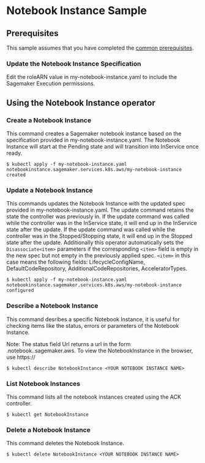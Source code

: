 # Notebook Instance Sample

## Prerequisites

This sample assumes that you have completed the [common prerequisites](/samples/README.md).

### Update the Notebook Instance Specification

Edit the roleARN value in my-notebook-instance.yaml to include the Sagemaker Execution permissions.

## Using the Notebook Instance operator

### Create a Notebook Instance

This command creates a Sagemaker notebook instance based on the specification provided in my-notebook-instance.yaml.
The Notebook Instance will start at the Pending state and will transition into InService once ready.

```
$ kubectl apply -f my-notebook-instance.yaml
notebookinstance.sagemaker.services.k8s.aws/my-notebook-instance created
```
### Update a Notebook Instance
This commands updates the Notebook Instance with the updated spec provided in my-notebook-instance.yaml. The update command retains the state the controller was previously in. If the update command was called while the controller was in the InService state, it will end up in the InService state after the update. If the update command was called while the controller was in the Stopped/Stopping state, it will end up in the Stopped state after the update.
Additionally this operator automatically sets the `Disassociate<item>` parameters if the corresponding `<item>` field is empty in the new spec but not empty in the previously applied spec. `<item>` in this case means the following fields: LifecycleConfigName, DefaultCodeRepository, AdditionalCodeRepositories, AcceleratorTypes.
```
$ kubectl apply -f my-notebook-instance.yaml
notebookinstance.sagemaker.services.k8s.aws/my-notebook-instance configured
```
### Describe a Notebook Instance
This command desribes a specific Notebook Instance, it is useful for checking items like the status, errors or parameters of the Notebook Instance.

Note: The status field Url returns a url in the form <name>.notebook.<region>.sagemaker.aws. To view the NotebookInstance in the browser, use https://<url>

```
$ kubectl describe NotebookInstance <YOUR NOTEBOOK INSTANCE NAME>
```
### List Notebook Instances
This command lists all the notebook instances created using the ACK controller.
```
$ kubectl get NotebookInstance
```
### Delete a Notebook Instance
This command deletes the Notebook Instance.
```
$ kubectl delete NotebookInstance <YOUR NOTEBOOK INSTANCE NAME>
```